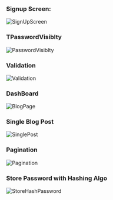 <h3>Signup Screen:</h3>

![SignUpScreen](https://github.com/SyedAbuBakerAli/Advisoropedia-Assignment/assets/92733250/1f1f44f9-4165-4ebf-9765-8c4f15501171)

<h3>TPasswordVisiblty</h3>

![PasswordVisiblty](https://github.com/SyedAbuBakerAli/Advisoropedia-Assignment/assets/92733250/646aa676-e5ab-4d86-8c2f-f8e0cc74758e)

<h3>Validation</h3>

![Validation](https://github.com/SyedAbuBakerAli/Advisoropedia-Assignment/assets/92733250/fe2cef82-fa55-4d07-9ddf-e562d4bdf9b3)

<h3>DashBoard</h3>

![BlogPage](https://github.com/SyedAbuBakerAli/Advisoropedia-Assignment/assets/92733250/15bec513-f552-4c5e-8c13-3f07f3148383)

<h3>Single Blog Post</h3>

![SinglePost](https://github.com/SyedAbuBakerAli/Advisoropedia-Assignment/assets/92733250/082e134c-df24-4fc4-af49-51f092d47050)

<h3>Pagination</h3>

![Pagination](https://github.com/SyedAbuBakerAli/Advisoropedia-Assignment/assets/92733250/aece1315-c303-4c35-a384-2efaceefd3bf)

<h3>Store Password with Hashing Algo</h3>

![StoreHashPassword](https://github.com/SyedAbuBakerAli/Advisoropedia-Assignment/assets/92733250/2759acf7-0f5e-4bf7-9b30-fbc6b955cc51)


